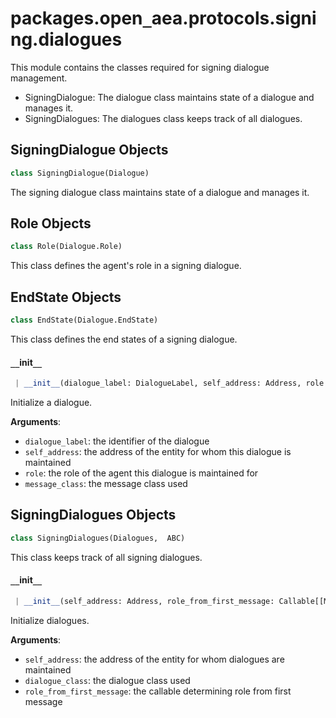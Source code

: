 <a name="packages.open_aea.protocols.signing.dialogues"></a>
# packages.open`_`aea.protocols.signing.dialogues

This module contains the classes required for signing dialogue management.

- SigningDialogue: The dialogue class maintains state of a dialogue and manages it.
- SigningDialogues: The dialogues class keeps track of all dialogues.

<a name="packages.open_aea.protocols.signing.dialogues.SigningDialogue"></a>
## SigningDialogue Objects

```python
class SigningDialogue(Dialogue)
```

The signing dialogue class maintains state of a dialogue and manages it.

<a name="packages.open_aea.protocols.signing.dialogues.SigningDialogue.Role"></a>
## Role Objects

```python
class Role(Dialogue.Role)
```

This class defines the agent's role in a signing dialogue.

<a name="packages.open_aea.protocols.signing.dialogues.SigningDialogue.EndState"></a>
## EndState Objects

```python
class EndState(Dialogue.EndState)
```

This class defines the end states of a signing dialogue.

<a name="packages.open_aea.protocols.signing.dialogues.SigningDialogue.__init__"></a>
#### `__`init`__`

```python
 | __init__(dialogue_label: DialogueLabel, self_address: Address, role: Dialogue.Role, message_class: Type[SigningMessage] = SigningMessage) -> None
```

Initialize a dialogue.

**Arguments**:

- `dialogue_label`: the identifier of the dialogue
- `self_address`: the address of the entity for whom this dialogue is maintained
- `role`: the role of the agent this dialogue is maintained for
- `message_class`: the message class used

<a name="packages.open_aea.protocols.signing.dialogues.SigningDialogues"></a>
## SigningDialogues Objects

```python
class SigningDialogues(Dialogues,  ABC)
```

This class keeps track of all signing dialogues.

<a name="packages.open_aea.protocols.signing.dialogues.SigningDialogues.__init__"></a>
#### `__`init`__`

```python
 | __init__(self_address: Address, role_from_first_message: Callable[[Message, Address], Dialogue.Role], dialogue_class: Type[SigningDialogue] = SigningDialogue) -> None
```

Initialize dialogues.

**Arguments**:

- `self_address`: the address of the entity for whom dialogues are maintained
- `dialogue_class`: the dialogue class used
- `role_from_first_message`: the callable determining role from first message

